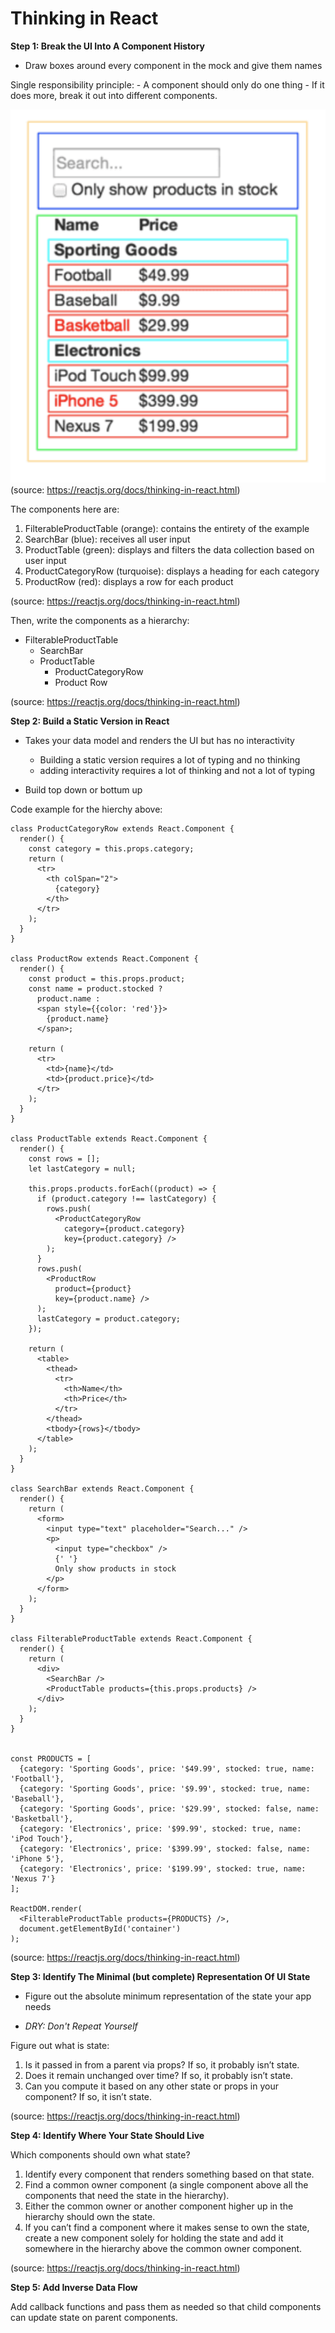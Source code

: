 # **Thinking in React**

**Step 1: Break the UI Into A Component History**

- Draw boxes around every component in the mock and give them names

Single responsibility principle:
    - A component should only do one thing
    - If it does more, break it out into different components.

![Components](images/Components.png)
(source: https://reactjs.org/docs/thinking-in-react.html)

The components here are:

1. FilterableProductTable (orange): contains the entirety of the example
2. SearchBar (blue): receives all user input
3. ProductTable (green): displays and filters the data collection based on user input
4. ProductCategoryRow (turquoise): displays a heading for each category
5. ProductRow (red): displays a row for each product

(source: https://reactjs.org/docs/thinking-in-react.html)

Then, write the components as a hierarchy:

- FilterableProductTable
    - SearchBar
    - ProductTable
        - ProductCategoryRow
        - Product Row

(source: https://reactjs.org/docs/thinking-in-react.html)

**Step 2: Build a Static Version in React**

- Takes your data model and renders the UI but has no interactivity
    - Building a static version requires a lot of typing and no thinking
    - adding interactivity requires a lot of thinking and not a lot of typing

- Build top down or bottum up

Code example for the hierchy above:
```
class ProductCategoryRow extends React.Component {
  render() {
    const category = this.props.category;
    return (
      <tr>
        <th colSpan="2">
          {category}
        </th>
      </tr>
    );
  }
}

class ProductRow extends React.Component {
  render() {
    const product = this.props.product;
    const name = product.stocked ?
      product.name :
      <span style={{color: 'red'}}>
        {product.name}
      </span>;

    return (
      <tr>
        <td>{name}</td>
        <td>{product.price}</td>
      </tr>
    );
  }
}

class ProductTable extends React.Component {
  render() {
    const rows = [];
    let lastCategory = null;
    
    this.props.products.forEach((product) => {
      if (product.category !== lastCategory) {
        rows.push(
          <ProductCategoryRow
            category={product.category}
            key={product.category} />
        );
      }
      rows.push(
        <ProductRow
          product={product}
          key={product.name} />
      );
      lastCategory = product.category;
    });

    return (
      <table>
        <thead>
          <tr>
            <th>Name</th>
            <th>Price</th>
          </tr>
        </thead>
        <tbody>{rows}</tbody>
      </table>
    );
  }
}

class SearchBar extends React.Component {
  render() {
    return (
      <form>
        <input type="text" placeholder="Search..." />
        <p>
          <input type="checkbox" />
          {' '}
          Only show products in stock
        </p>
      </form>
    );
  }
}

class FilterableProductTable extends React.Component {
  render() {
    return (
      <div>
        <SearchBar />
        <ProductTable products={this.props.products} />
      </div>
    );
  }
}


const PRODUCTS = [
  {category: 'Sporting Goods', price: '$49.99', stocked: true, name: 'Football'},
  {category: 'Sporting Goods', price: '$9.99', stocked: true, name: 'Baseball'},
  {category: 'Sporting Goods', price: '$29.99', stocked: false, name: 'Basketball'},
  {category: 'Electronics', price: '$99.99', stocked: true, name: 'iPod Touch'},
  {category: 'Electronics', price: '$399.99', stocked: false, name: 'iPhone 5'},
  {category: 'Electronics', price: '$199.99', stocked: true, name: 'Nexus 7'}
];
 
ReactDOM.render(
  <FilterableProductTable products={PRODUCTS} />,
  document.getElementById('container')
);
```
(source: https://reactjs.org/docs/thinking-in-react.html)

**Step 3: Identify The Minimal (but complete) Representation Of UI State**

- Figure out the absolute minimum representation of the state your app needs

- *DRY: Don't Repeat Yourself*

Figure out what is state:
1. Is it passed in from a parent via props? If so, it probably isn’t state.
2. Does it remain unchanged over time? If so, it probably isn’t state.
3. Can you compute it based on any other state or props in your component? If so, it isn’t state.

(source: https://reactjs.org/docs/thinking-in-react.html)

**Step 4: Identify Where Your State Should Live**

Which components should own what state?
1. Identify every component that renders something based on that state.
2. Find a common owner component (a single component above all the components that need the state in the hierarchy).
3. Either the common owner or another component higher up in the hierarchy should own the state.
4. If you can’t find a component where it makes sense to own the state, create a new component solely for holding the state and add it somewhere in the hierarchy above the common owner component.

(source: https://reactjs.org/docs/thinking-in-react.html)

**Step 5: Add Inverse Data Flow**

Add callback functions and pass them as needed so that child components can update state on parent components.
